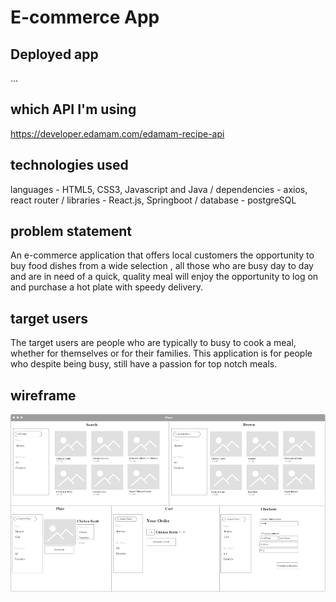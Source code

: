 # E-commerce App

## Deployed app
...

## which API I'm using
https://developer.edamam.com/edamam-recipe-api

## technologies used
languages - HTML5, CSS3, Javascript and Java /
dependencies - axios, react router /
libraries - React.js, Springboot /
database - postgreSQL

## problem statement
An e-commerce application that offers local customers the opportunity to buy food dishes from a wide selection , all those who are busy day to day and are in need of a quick, quality meal will enjoy the opportunity to log on and purchase a hot plate with speedy delivery.

## target users
The target users are people who are typically to busy to cook a meal, whether for themselves or for their families. This application is for people who despite being busy, still have a passion for top notch meals.


## wireframe
![Plates wireframe](https://github.com/DaquanJ/plates/blob/main/client/wireframe/plates-wireframe.png "Plates")